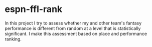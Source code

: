 # espn-ffl-rank
In this project I try to assess whether my and other team's fantasy performance is different from random at a level that is statistically significant. I make this assessment based on place and performance ranking. 
